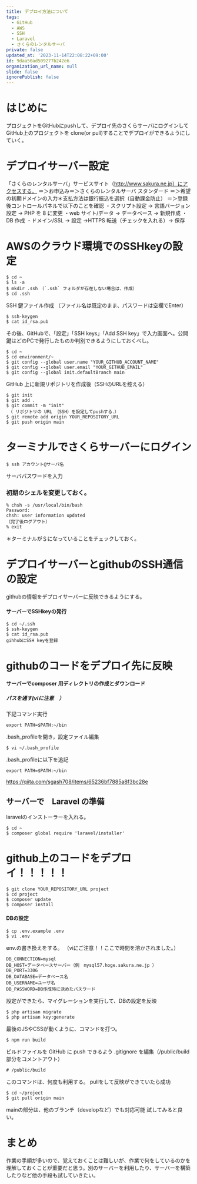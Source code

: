 ```yaml
---
title: デプロイ方法について
tags:
  - GitHub
  - AWS
  - SSH
  - Laravel
  - さくらのレンタルサーバ
private: false
updated_at: '2023-11-14T22:08:22+09:00'
id: 9daa50ad509277b242e6
organization_url_name: null
slide: false
ignorePublish: false
---
```

# はじめに
プロジェクトをGitHubにpushして、デプロイ先のさくらサーバにログインして GitHub上のプロジェクトを clone(or pull)することでデプロイができるようにしていく。

# デプロイサーバー設定
「さくらのレンタルサーバ」サービスサイト（http://www.sakura.ne.jp）にアクセスする。
＝＞お申込み＝＞さくらのレンタルサーバ スタンダード
＝＞希望の初期ドメインの入力＊支払方法は銀行振込を選択（自動課金防止）
＝＞登録後コントロールパネルで以下のことを確認
・スクリプト設定 → 言語バージョン設定 → PHP を 8 に変更
・web サイト/データ → データベース → 新規作成
・DB 作成
・ドメイン/SSL → 設定 →HTTPS 転送（チェックを入れる）→ 保存

# AWSのクラウド環境でのSSHkeyの設定
```
$ cd ~
$ ls -a
$ mkdir .ssh　（`.ssh` フォルダが存在しない場合は、作成）
$ cd .ssh
```
SSH 鍵ファイル作成
（ファイル名は既定のまま、パスワードは空欄でEnter）
```
$ ssh-keygen
$ cat id_rsa.pub
```
その後、GitHubで、「設定」「SSH keys」「Add SSH key」で入力画面へ。公開鍵はどのPCで発行したものか判別できるようにしておくべし。
```
$ cd ~
$ cd environment/~
$ git config --global user.name "YOUR_GITHUB_ACCOUNT_NAME"
$ git config --global user.email "YOUR_GITHUB_EMAIL"
$ git config --global init.defaultBranch main
```
GitHub 上に新規リポジトリを作成後（SSHのURLを控える）
```
$ git init
$ git add .
$ git commit -m "init"
　（ リポジトリの URL （SSH）を設定してpushする．）
$ git remote add origin YOUR_REPOSITORY_URL
$ git push origin main
```

# ターミナルでさくらサーバーにログイン
```
$ ssh アカウント@サーバ名
```
サーバパスワードを入力

### 初期のシェルを変更しておく。

```
% chsh -s /usr/local/bin/bash
Password:
chsh: user information updated
（完了後ログアウト）
% exit
```
＊ターミナルが＄になっていることをチェックしておく。

# デプロイサーバーとgithubのSSH通信の設定
githubの情報をデプロイサーバーに反映できるようにする。
#### サーバーでSSHkeyの発行
```
$ cd ~/.ssh
$ ssh-keygen
$ cat id_rsa.pub
gihhubにSSH keyを登録
```
# githubのコードをデプロイ先に反映
#### サーバーでcomposer 用ディレクトリの作成とダウンロード
##### パスを通す(viに注意　）
下記コマンド実行
```
export PATH=$PATH:~/bin
```
.bash_profileを開き，設定ファイル編集
```
$ vi ~/.bash_profile
```
.bash_profileに以下を追記
```
export PATH=$PATH:~/bin
```

https://qiita.com/sgash708/items/65236bf7885a8f3bc28e

## サーバーで　Laravel の準備
laravelのインストーラーを入れる。
```
$ cd ~
$ composer global require 'laravel/installer'
```

#  github上のコードをデプロイ！！！！！
```
$ git clone YOUR_REPOSITORY_URL project
$ cd project
$ composer update
$ composer install
```
#### DBの設定
```
$ cp .env.example .env
$ vi .env
```
env.の書き換えをする。
（viにご注意！！ここで時間を溶かされました。）
```
DB_CONNECTION=mysql
DB_HOST=データベースサーバー（例　mysql57.hoge.sakura.ne.jp ）
DB_PORT=3306
DB_DATABASE=データベース名
DB_USERNAME=ユーザ名
DB_PASSWORD=DB作成時に決めたパスワード
```
設定ができたら、マイグレーションを実行して、DBの設定を反映
```
$ php artisan migrate
$ php artisan key:generate
```

最後のJSやCSSが動くように、コマンドを打つ。
```
$ npm run build
```

ビルドファイルを GitHub に push できるよう 
.gitignore を編集（/public/build 部分をコメントアウト）
```
# /public/build
```

このコマンドは、何度も利用する。
pullをして反映ができていたら成功
```
$ cd ~/project
$ git pull origin main
```
mainの部分は、他のブランチ（developなど）でも対応可能
試してみると良い。

# まとめ
 作業の手順が多いので、覚えておくことは難しいが、作業で何をしているのかを理解しておくことが重要だと思う。別のサーバーを利用したり、サーバーを構築したりなど他の手段も試していきたい。
